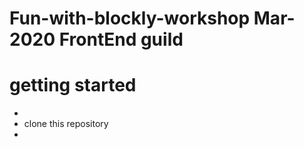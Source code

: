# Fun-with-blockly-workshop Mar-2020 FrontEnd guild 

# getting started
* 
* clone this repository 
* 
